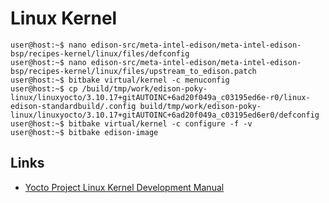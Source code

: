 Linux Kernel
==

    user@host:~$ nano edison-src/meta-intel-edison/meta-intel-edison-bsp/recipes-kernel/linux/files/defconfig
    user@host:~$ nano edison-src/meta-intel-edison/meta-intel-edison-bsp/recipes-kernel/linux/files/upstream_to_edison.patch
    user@host:~$ bitbake virtual/kernel -c menuconfig
    user@host:~$ cp /build/tmp/work/edison-poky-linux/linuxyocto/3.10.17+gitAUTOINC+6ad20f049a_c03195ed6e-r0/linux-edison-standardbuild/.config build/tmp/work/edison-poky-linux/linuxyocto/3.10.17+gitAUTOINC+6ad20f049a_c03195ed6er0/defconfig
    user@host:~$ bitbake virtual/kernel -c configure -f -v
    user@host:~$ bitbake edison-image

## Links

- [Yocto Project Linux Kernel Development Manual](http://www.yoctoproject.org/docs/latest/kernel-dev/kernel-dev.html)
